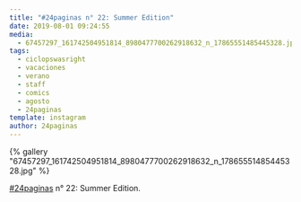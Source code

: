 ```yaml
---
title: "#24paginas n° 22: Summer Edition"
date: 2019-08-01 09:24:55
media: 
  - 67457297_161742504951814_8980477700262918632_n_17865551485445328.jpg
tags: 
  - ciclopswasright
  - vacaciones
  - verano
  - staff
  - comics
  - agosto
  - 24paginas
template: instagram
author: 24paginas
---
```


{% gallery "67457297_161742504951814_8980477700262918632_n_17865551485445328.jpg" %}

[#24paginas](/tags/24paginas) n° 22: Summer Edition.
